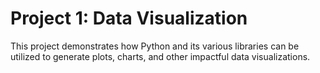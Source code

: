 # Project 1: Data Visualization
This project demonstrates how Python and its various libraries can be utilized to generate plots, charts, and other impactful data visualizations.
